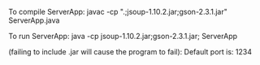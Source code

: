 To compile ServerApp:
javac -cp ".;jsoup-1.10.2.jar;gson-2.3.1.jar" ServerApp.java

To run ServerApp:
java -cp jsoup-1.10.2.jar;gson-2.3.1.jar; ServerApp

(failing to include .jar will cause the program to fail):
Default port is: 1234
